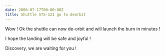 ```yaml
---
date: 2006-07-17T00:00:00Z
title: Shuttle STS-121 go to deorbit
---
```


Wow ! Ok the shuttle can now de-orbit and will launch the burn in minutes !

I hope the landing will be safe and joyful !

Discovery, we are waiting for you !
